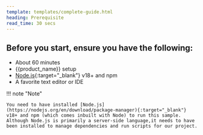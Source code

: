```yaml
---
template: templates/complete-guide.html
heading: Prerequisite
read_time: 30 secs
---
```


## Before you start, ensure you have the following:

* About 60 minutes
* {{product_name}} setup
* [Node.js](https://nodejs.org/en/download/package-manager){:target="_blank"} v18+ and npm
* A favorite text editor or IDE


!!! note "Note"

    You need to have installed [Node.js](https://nodejs.org/en/download/package-manager){:target="_blank"} v18+ and npm (which comes inbuilt with Node) to run this sample. Although Node.js is primarily a server-side language,it needs to have been installed to manage dependencies and run scripts for our project.

